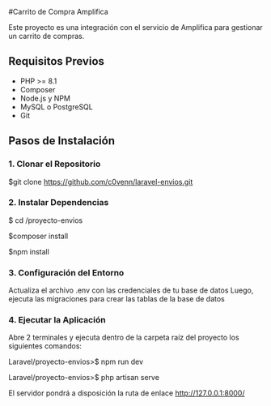 #Carrito de Compra Amplifica

Este proyecto es una integración con el servicio de Amplifica para gestionar un carrito de compras.

## Requisitos Previos

- PHP >= 8.1
- Composer
- Node.js y NPM
- MySQL o PostgreSQL
- Git

## Pasos de Instalación

### 1. Clonar el Repositorio

$git clone https://github.com/c0venn/laravel-envios.git

### 2. Instalar Dependencias

$ cd /proyecto-envios

$composer install

$npm install

### 3. Configuración del Entorno

Actualiza el archivo .env con las credenciales de tu base de datos
Luego, ejecuta las migraciones para crear las tablas de la base de datos

### 4. Ejecutar la Aplicación

Abre 2 terminales y ejecuta dentro de la carpeta raíz del proyecto los siguientes comandos:

Laravel/proyecto-envios>$ npm run dev 
<!-- FrontEnd -->
Laravel/proyecto-envios>$ php artisan serve 
<!-- BackEnd -->

El servidor pondrá a disposición la ruta de enlace http://127.0.0.1:8000/


